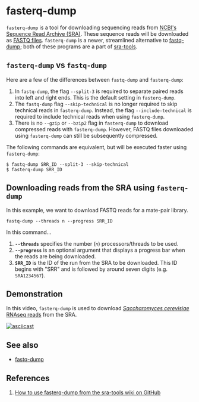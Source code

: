 # fasterq-dump

`fasterq-dump` is a tool for downloading sequencing reads from [NCBI's Sequence Read Archive (SRA)](https://www.ncbi.nlm.nih.gov/sra).
These sequence reads will be downloaded as [FASTQ files](file_formats.md#fastq).
`fasterq-dump` is a newer, streamlined alternative to [fastq-dump](fastq-dump.md); both of these programs are a part of [sra-tools](https://anaconda.org/bioconda/sra-tools).

## `fasterq-dump` vs `fastq-dump`

Here are a few of the differences between `fastq-dump` and `fasterq-dump`:

1. In `fastq-dump`, the flag `--split-3` is required to separate paired reads into left and right ends. This is the default setting in `fasterq-dump`.
2. The `fastq-dump` flag `--skip-technical` is no longer required to skip technical reads in `fasterq-dump`. Instead, the flag `--include-technical` is required to include technical reads when using `fasterq-dump`.
3. There is no `--gzip` or `--bzip2` flag in `fasterq-dump` to download compressed reads with `fasterq-dump`. However, FASTQ files downloaded using `fasterq-dump` can still be subsequently compressed.

The following commands are equivalent, but will be executed faster using `fasterq-dump`:

```
$ fastq-dump SRR_ID --split-3 --skip-technical
$ fasterq-dump SRR_ID
```

## Downloading reads from the SRA using `fasterq-dump`

In this example, we want to download FASTQ reads for a mate-pair library.

```
fastq-dump --threads n --progress SRR_ID
```

In this command...

1. **`--threads`** specifies the number (*`n`*) processors/threads to be used.
2. **`--progress`** is an optional argument that displays a progress bar when the reads are being downloaded.
3. **`SRR_ID`** is the ID of the run from the SRA to be downloaded. This ID begins with "SRR" and is followed by around seven digits (e.g. `SRA1234567`).

## Demonstration

In this video, `fasterq-dump` is used to download [*Saccharomyces cerevisiae* RNAseq reads](https://www.ncbi.nlm.nih.gov/sra/SRR11462797) from the SRA.

[![asciicast](https://asciinema.org/a/316273.svg)](https://asciinema.org/a/316273?autoplay=1)

## See also

- [fastq-dump](fastq-dump.md)

## References

1. [How to use fasterq-dump from the sra-tools wiki on GitHub](https://github.com/ncbi/sra-tools/wiki/HowTo:-fasterq-dump)
